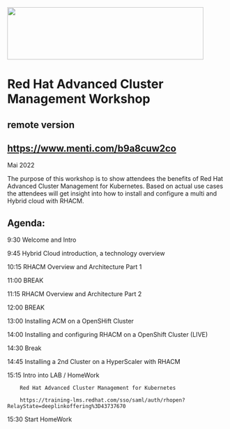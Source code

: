 <img src="https://github.com/alfbach/rhacm/blob/master/logo.png" width="450" height="120">


# Red Hat Advanced Cluster Management Workshop
## remote version

## https://www.menti.com/b9a8cuw2co

Mai 2022

The purpose of this workshop is to show attendees the benefits of Red Hat Advanced Cluster Management for Kubernetes. Based on actual use cases the attendees will get insight into how to install and configure a multi and Hybrid cloud with RHACM.


## Agenda:

9:30		Welcome and Intro	

9:45		Hybrid Cloud introduction, a technology overview

10:15		RHACM Overview and Architecture Part 1

11:00		BREAK		

11:15		RHACM Overview and Architecture Part 2

12:00		BREAK

13:00		Installing ACM on a OpenSHift Cluster

14:00		Installing and configuring RHACM on a OpenShift Cluster (LIVE)  

14:30		Break

14:45		Installing a 2nd Cluster on a HyperScaler with RHACM


15:15		Intro into LAB / HomeWork

		Red Hat Advanced Cluster Management for Kubernetes
		
		https://training-lms.redhat.com/sso/saml/auth/rhopen?RelayState=deeplinkoffering%3D43737670

15:30		Start HomeWork


